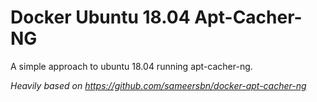 # Docker Ubuntu 18.04 Apt-Cacher-NG

A simple approach to ubuntu 18.04 running apt-cacher-ng.

_Heavily based on https://github.com/sameersbn/docker-apt-cacher-ng_